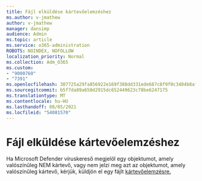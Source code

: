 ```yaml
---
title: Fájl elküldése kártevőelemzéshez
ms.author: v-jmathew
author: v-jmathew
manager: dansimp
audience: Admin
ms.topic: article
ms.service: o365-administration
ROBOTS: NOINDEX, NOFOLLOW
localization_priority: Normal
ms.collection: Adm_O365
ms.custom:
- "9000760"
- "7391"
ms.openlocfilehash: 307725a29fa856922e169f388dd331ede687c8f9f0c3404b8af221a7a49d68b3
ms.sourcegitcommit: b5f7da89a650d2915dc652449623c78be6247175
ms.translationtype: MT
ms.contentlocale: hu-HU
ms.lasthandoff: 08/05/2021
ms.locfileid: "54081570"
---
```

# <a name="submit-a-file-for-malware-analysis"></a>Fájl elküldése kártevőelemzéshez

Ha Microsoft Defender víruskereső megjelöl egy objektumot, amely valószínűleg NEM kártevő, vagy nem jelzi meg azt az objektumot, amely valószínűleg kártevő, kérjük, küldjön el egy fájlt [kártevőelemzésre.](https://go.microsoft.com/fwlink/?linkid=2144963)
